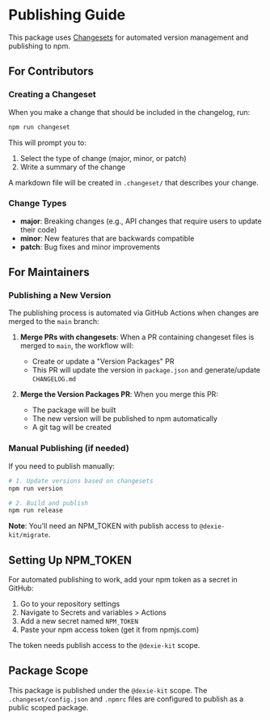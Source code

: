 # Publishing Guide

This package uses [Changesets](https://github.com/changesets/changesets) for automated version management and publishing to npm.

## For Contributors

### Creating a Changeset

When you make a change that should be included in the changelog, run:

```bash
npm run changeset
```

This will prompt you to:
1. Select the type of change (major, minor, or patch)
2. Write a summary of the change

A markdown file will be created in `.changeset/` that describes your change.

### Change Types

- **major**: Breaking changes (e.g., API changes that require users to update their code)
- **minor**: New features that are backwards compatible
- **patch**: Bug fixes and minor improvements

## For Maintainers

### Publishing a New Version

The publishing process is automated via GitHub Actions when changes are merged to the `main` branch:

1. **Merge PRs with changesets**: When a PR containing changeset files is merged to `main`, the workflow will:
   - Create or update a "Version Packages" PR
   - This PR will update the version in `package.json` and generate/update `CHANGELOG.md`

2. **Merge the Version Packages PR**: When you merge this PR:
   - The package will be built
   - The new version will be published to npm automatically
   - A git tag will be created

### Manual Publishing (if needed)

If you need to publish manually:

```bash
# 1. Update versions based on changesets
npm run version

# 2. Build and publish
npm run release
```

**Note**: You'll need an NPM_TOKEN with publish access to `@dexie-kit/migrate`.

## Setting Up NPM_TOKEN

For automated publishing to work, add your npm token as a secret in GitHub:

1. Go to your repository settings
2. Navigate to Secrets and variables > Actions
3. Add a new secret named `NPM_TOKEN`
4. Paste your npm access token (get it from npmjs.com)

The token needs publish access to the `@dexie-kit` scope.

## Package Scope

This package is published under the `@dexie-kit` scope. The `.changeset/config.json` and `.npmrc` files are configured to publish as a public scoped package.
